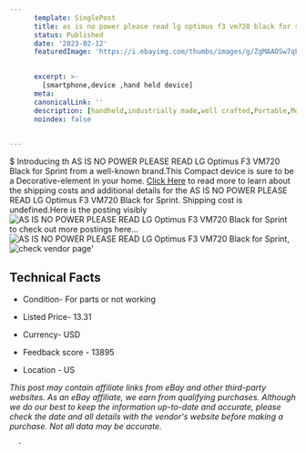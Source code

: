 ```yaml
---
      template: SinglePost
      title: as is no power please read lg optimus f3 vm720 black for sprint
      status: Published
      date: '2023-02-12'
      featuredImage: 'https://i.ebayimg.com/thumbs/images/g/ZgMAAOSw7qFe2qvh/s-l225.jpg'
       

      excerpt: >-
        [smartphone,device ,hand held device]
      meta:
      canonicalLink: ''
      description: [handheld,industrially made,well crafted,Portable,Mobile,Compact,Convenient,Lightweight,Maneuverable,Man-portable,Miniature,Carriable,Hand-held,Light,Holdable,Transportable,Mobile device,Pocket-sized,On-the-go,Wireless,Cordless,Compact size,Convenient size, smartphone,device ,hand held device]
      noindex: false
      

---
```

$
      Introducing th AS IS NO POWER PLEASE READ LG Optimus F3 VM720 Black for Sprint from a well-known brand.This Compact device  is sure to be a Decorative-element in your home. [Click Here](https://www.ebay.com/itm/174307874654?hash=item28958f175e%3Ag%3AZgMAAOSw7qFe2qvh&mkevt=1&mkcid=1&mkrid=711-53200-19255-0&campid=%253CePNCampaignId%253E&customid=%253CreferenceId%253E&toolid=10049) to read more to learn about the shipping costs and additional details for the AS IS NO POWER PLEASE READ LG Optimus F3 VM720 Black for Sprint. Shipping cost is undefined.Here is the posting visibly ![AS IS NO POWER PLEASE READ LG Optimus F3 VM720 Black for Sprint](https://i.ebayimg.com/thumbs/images/g/ZgMAAOSw7qFe2qvh/s-l225.jpg) to check out more postings here... ![AS IS NO POWER PLEASE READ LG Optimus F3 VM720 Black for Sprint](https://i.ebayimg.com/images/g/ZgMAAOSw7qFe2qvh/s-l1200.jpg), ![check vendor page](https://origin-galleryplus.ebayimg.com/ws/web/174307874654_2_0_1/225x225.jpg,https://origin-galleryplus.ebayimg.com/ws/web/174307874654_3_0_1/225x225.jpg)'

      

 ## Technical Facts 



     
      

 - Condition- For parts or not working 


      

 - Listed Price- 13.31 


      

 - Currency- USD 


      

 - Feedback score - 13895 


      

 - Location - US 


      
      

 *_This post may contain affiliate links from eBay and other third-party websites. As an eBay affiliate, we earn from qualifying purchases. Although we do our best to keep the information up-to-date and accurate, please check the date and all details with the vendor's website before making a purchase. Not all data may be accurate._*




      -
